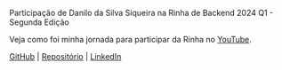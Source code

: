 Participação de Danilo da Silva Siqueira na Rinha de Backend 2024 Q1 - Segunda Edição

Veja como foi minha jornada para participar da Rinha no [YouTube](https://www.youtube.com/@olegadodev).

[GitHub](https://github.com/danilosiqueira)
| [Repositório](https://github.com/danilosiqueira/rinha-de-backend-2024-q1-api)
| [LinkedIn](https://www.linkedin.com/in/danilo-da-silva-siqueira/)